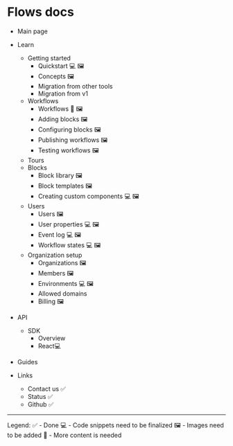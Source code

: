 # Flows docs

- Main page
- Learn
  - Getting started
    - Quickstart 💻 🖼️
    - Concepts 🖼️
    - Migration from other tools
    - Migration from v1
  - Workflows
    - Workflows 📝 🖼️
    - Adding blocks 🖼️
    - Configuring blocks 🖼️
    - Publishing workflows 🖼️
    - Testing workflows 🖼️
  - Tours
  - Blocks
    - Block library 🖼️
    - Block templates 🖼️
    - Creating custom components 💻 🖼️
  - Users
    - Users 🖼️
    - User properties 💻 🖼️
    - Event log 💻 🖼️
    - Workflow states 💻 🖼️
  - Organization setup
    - Organizations 🖼️
    - Members 🖼️
    - Environments 💻 🖼️
    - Allowed domains
    - Billing 🖼️
- API
  - SDK
    - Overview
    - React💻
- Guides

- Links
  - Contact us ✅
  - Status ✅
  - Github ✅

---

Legend:
✅ - Done
💻 - Code snippets need to be finalized
🖼️ - Images need to be added
📝 - More content is needed

